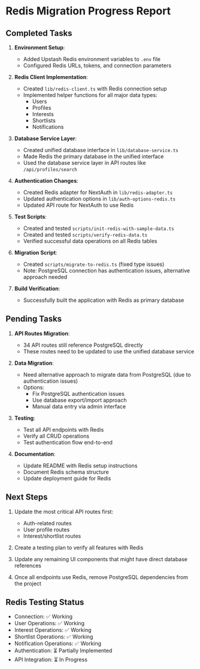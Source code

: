 # Redis Migration Progress Report

## Completed Tasks

1. **Environment Setup**:
   - Added Upstash Redis environment variables to `.env` file
   - Configured Redis URLs, tokens, and connection parameters

2. **Redis Client Implementation**:
   - Created `lib/redis-client.ts` with Redis connection setup
   - Implemented helper functions for all major data types:
     - Users
     - Profiles
     - Interests
     - Shortlists
     - Notifications

3. **Database Service Layer**:
   - Created unified database interface in `lib/database-service.ts`
   - Made Redis the primary database in the unified interface
   - Used the database service layer in API routes like `/api/profiles/search`

4. **Authentication Changes**:
   - Created Redis adapter for NextAuth in `lib/redis-adapter.ts`
   - Updated authentication options in `lib/auth-options-redis.ts`
   - Updated API route for NextAuth to use Redis

5. **Test Scripts**:
   - Created and tested `scripts/init-redis-with-sample-data.ts`
   - Created and tested `scripts/verify-redis-data.ts`
   - Verified successful data operations on all Redis tables

6. **Migration Script**:
   - Created `scripts/migrate-to-redis.ts` (fixed type issues)
   - Note: PostgreSQL connection has authentication issues, alternative approach needed

7. **Build Verification**:
   - Successfully built the application with Redis as primary database

## Pending Tasks

1. **API Routes Migration**:
   - 34 API routes still reference PostgreSQL directly
   - These routes need to be updated to use the unified database service

2. **Data Migration**:
   - Need alternative approach to migrate data from PostgreSQL (due to authentication issues)
   - Options:
     - Fix PostgreSQL authentication issues
     - Use database export/import approach
     - Manual data entry via admin interface

3. **Testing**:
   - Test all API endpoints with Redis
   - Verify all CRUD operations
   - Test authentication flow end-to-end

4. **Documentation**:
   - Update README with Redis setup instructions
   - Document Redis schema structure
   - Update deployment guide for Redis

## Next Steps

1. Update the most critical API routes first:
   - Auth-related routes
   - User profile routes
   - Interest/shortlist routes

2. Create a testing plan to verify all features with Redis

3. Update any remaining UI components that might have direct database references

4. Once all endpoints use Redis, remove PostgreSQL dependencies from the project

## Redis Testing Status

- Connection: ✅ Working
- User Operations: ✅ Working
- Interest Operations: ✅ Working
- Shortlist Operations: ✅ Working
- Notification Operations: ✅ Working
- Authentication: ⏳ Partially Implemented
- API Integration: ⏳ In Progress
